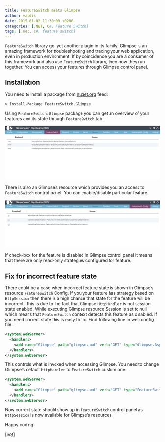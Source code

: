 ```yaml
---
title: FeatureSwitch meets Glimpse
author: valdis
date: 2015-01-02 11:30:00 +0200
categories: [.NET, C#, Feature Switch]
tags: [.net, c#, feature switch]
---
```


`FeatureSwitch` library got yet another plugin in its family. Glimpse is an amazing framework for troubleshooting and tracing your web application, even in production environment. If by coincidence you are a consumer of this framework and also use `FeatureSwitch` library, then now they run together. You can access your features through Glimpse control panel.

## Installation
You need to install a package from [nuget.org](https://www.nuget.org/packages/FeatureSwitch.Glimpse/) feed:

```
> Install-Package FeatureSwitch.Glimpse
```

Using `FeatureSwitch.Glimpse` package you can get an overview of your features and its state through `FeatureSwitch` tab.

![](/assets/img/2015/01/glimpse-1-1.png)

There is also an Glimpse’s resource which provides you an access to `FeatureSwitch` control panel. You can enable/disable particular feature.

![](/assets/img/2015/01/glimpse-2.png)

If check-box for the feature is disabled in Glimpse control panel it means that there are only read-only strategies configured for feature.

## Fix for incorrect feature state

There could be a case when incorrect feature state is shown in Glimpse’s resource `FeatureSwitch` Config. If you your feature has strategy based on `HttpSession` then there is a high chance that state for the feature will be incorrect. This is due to the fact that Glimpse `HttpHandler` is not session state enabled. While executing Glimpse resource Session is set to null which means that `FeatureSwitch` context detects this feature as disabled.
 If you need correct state this is easy to fix. Find following line in web.config file:

```xml
<system.webServer>
  <handlers>
    <add name="Glimpse" path="glimpse.axd" verb="GET" type="Glimpse.AspNet.HttpHandler, Glimpse.AspNet" preCondition="integratedMode" />
  </handlers>
</system.webServer>
```

This controls what is invoked when accessing Glimpse. You need to change Glimpse’s default `HttpHandler` to `FeatureSwitch` custom one:

```xml
<system.webServer>
  <handlers>
    <add name="Glimpse" path="glimpse.axd" verb="GET" type="FeatureSwitch.Glimpse.SessionHttpHandler, FeatureSwitch.Glimpse" preCondition="integratedMode" />
  </handlers>
</system.webServer>
```

Now correct state should show up in `FeatureSwitch` control panel as `HttpSession` is now available for Glimpse’s resources.


Happy coding!

[*eof*]
